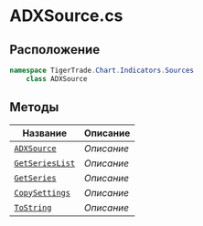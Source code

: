 
# ADXSource.cs
## Расположение
```csharp
namespace TigerTrade.Chart.Indicators.Sources  
    class ADXSource
```

## Методы
| Название | Описание |
| --- | --- |
| [`ADXSource`](./metody/ADXSource.md) | *Описание* |
| [`GetSeriesList`](./metody/GetSeriesList.md) | *Описание* |
| [`GetSeries`](./metody/GetSeries.md) | *Описание* |
| [`CopySettings`](./metody/CopySettings.md) | *Описание* |
| [`ToString`](./metody/ToString.md) | *Описание* |
